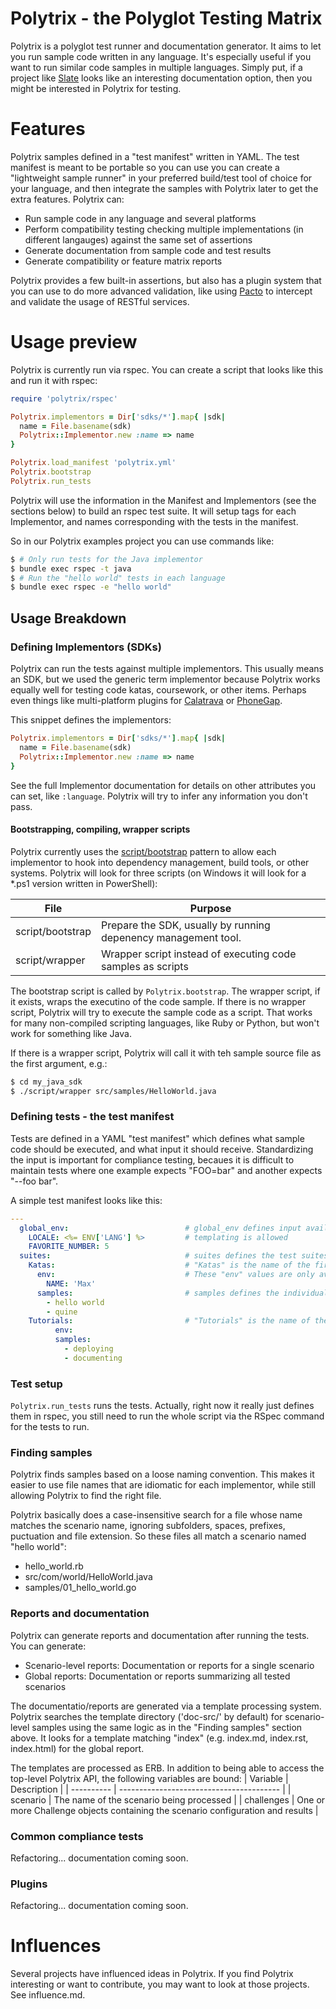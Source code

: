 # Polytrix - the Polyglot Testing Matrix

Polytrix is a polyglot test runner and documentation generator. It aims to let you run sample code written in any language. It's especially useful if you want to run similar code samples in multiple languages. Simply put, if a project like [Slate](https://github.com/tripit/slate) looks like an interesting documentation option, then you might be interested in Polytrix for testing.

# Features

Polytrix samples defined in a "test manifest" written in YAML. The test manifest is meant to be portable so you can use you can create a "lightweight sample runner" in your preferred build/test tool of choice for your language, and then integrate the samples with Polytrix later to get the extra features. Polytrix can:
- Run sample code in any language and several platforms
- Perform compatibility testing checking multiple implementations (in different langauges) against the same set of assertions
- Generate documentation from sample code and test results
- Generate compatibility or feature matrix reports

Polytrix provides a few built-in assertions, but also has a plugin system that you can use to do more advanced validation, like using [Pacto](https://github.com/thoughtworks/pacto) to intercept and validate the usage of RESTful services.

# Usage preview

Polytrix is currently run via rspec. You can create a script that looks like this and run it with rspec:

```ruby
require 'polytrix/rspec'

Polytrix.implementors = Dir['sdks/*'].map{ |sdk|
  name = File.basename(sdk)
  Polytrix::Implementor.new :name => name
}

Polytrix.load_manifest 'polytrix.yml'
Polytrix.bootstrap
Polytrix.run_tests
```

Polytrix will use the information in the Manifest and Implementors (see the sections below) to build an rspec test suite. It will setup tags for each Implementor, and names corresponding with the tests in the manifest.

So in our Polytrix examples project you can use commands like:

```sh
$ # Only run tests for the Java implementor
$ bundle exec rspec -t java
$ # Run the "hello world" tests in each language
$ bundle exec rspec -e "hello world"
```

## Usage Breakdown

### Defining Implementors (SDKs)

Polytrix can run the tests against multiple implementors. This usually means an SDK, but we used the generic term implementor because Polytrix works equally well for testing code katas, coursework, or other items. Perhaps even things like multi-platform plugins for [Calatrava](https://github.com/calatrava/calatrava/wiki/Plugins) or [PhoneGap](http://docs.phonegap.com/en/3.4.0/guide_hybrid_plugins_index.md.html#Plugin%20Development%20Guide).

This snippet defines the implementors:
```ruby
Polytrix.implementors = Dir['sdks/*'].map{ |sdk|
  name = File.basename(sdk)
  Polytrix::Implementor.new :name => name
}
```

See the full Implementor documentation for details on other attributes you can set, like `:language`. Polytrix will try to infer any information you don't pass.

#### Bootstrapping, compiling, wrapper scripts

Polytrix currently uses the [script/bootstrap](http://wynnnetherland.com/linked/2013012801/bootstrapping-consistency) pattern to allow each implementor to hook into dependency management, build tools, or other systems. Polytrix will look for three scripts (on Windows it will look for a *.ps1 version written in PowerShell):

| File             | Purpose                                                        |
| ---------------- | -------------------------------------------------------------- |
| script/bootstrap | Prepare the SDK, usually by running depenency management tool. |
| script/wrapper   | Wrapper script instead of executing code samples as scripts    |

The bootstrap script is called by `Polytrix.bootstrap`. The wrapper script, if it exists, wraps the executino of the code sample. If there is no wrapper script, Polytrix will try to execute the sample code as a script. That works for many non-compiled scripting languages, like Ruby or Python, but won't work for something like Java.

If there is a wrapper script, Polytrix will call it with teh sample source file as the first argument, e.g.:
```sh
$ cd my_java_sdk
$ ./script/wrapper src/samples/HelloWorld.java
```

### Defining tests - the test manifest

Tests are defined in a YAML "test manifest" which defines what sample code should be executed, and what input it should receive. Standardizing the input is important for compliance testing, becaues it is difficult to maintain tests where one example expects "FOO=bar" and another expects "--foo bar".

A simple test manifest looks like this:
```yaml
---
  global_env:                          # global_env defines input available for all scenarios
    LOCALE: <%= ENV['LANG'] %>         # templating is allowed
    FAVORITE_NUMBER: 5
  suites:                              # suites defines the test suites that can be executed
    Katas:                             # "Katas" is the name of the first suite
      env:                             # These "env" values are only available within the "Katas" suite
        NAME: 'Max'
      samples:                         # samples defines the individual tests in a suite
        - hello world
        - quine
    Tutorials:                         # "Tutorials" is the name of the second suite
          env:
          samples:
            - deploying
            - documenting
```

### Test setup

`Polytrix.run_tests` runs the tests. Actually, right now it really just defines them in rspec, you still need to run the whole script via the RSpec command for the tests to run.

### Finding samples

Polytrix finds samples based on a loose naming convention. This makes it easier to use file names that are idiomatic for each implementor, while still allowing Polytrix to find the right file.

Polytrix basically does a case-insensitive search for a file whose name matches the scenario name, ignoring subfolders, spaces, prefixes, puctuation and file extension.  So these files all match a scenario named "hello world":
- hello_world.rb
- src/com/world/HelloWorld.java
- samples/01_hello_world.go

### Reports and documentation

Polytrix can generate reports and documentation after running the tests. You can generate:
- Scenario-level reports: Documentation or reports for a single scenario
- Global reports: Documentation or reports summarizing all tested scenarios

The documentatio/reports are generated via a template processing system. Polytrix searches the template directory ('doc-src/' by default) for scenario-level samples using the same logic as in the "Finding samples" section above. It looks for a template matching "index" (e.g. index.md, index.rst, index.html) for the global report.

The templates are processed as ERB. In addition to being able to access the top-level Polytrix API, the following variables are bound:
| Variable   | Description                              |
| ---------- | ---------------------------------------- |
| scenario   | The name of the scenario being processed |
| challenges | One or more Challenge objects containing the scenario configuration and results |

### Common compliance tests

Refactoring... documentation coming soon.

### Plugins

Refactoring... documentation coming soon.

# Influences

Several projects have influenced ideas in Polytrix. If you find Polytrix interesting or want to contribute, you may want to look at those projects. See influence.md.